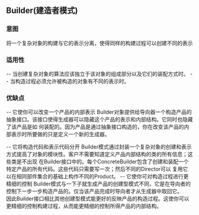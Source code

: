 ## Builder(建造者模式)

### 意图
将一个复杂对象的构建与它的表示分离，使得同样的构建过程可以创建不同的表示

### 适用性
-- 当创建复杂对象的算法应该独立于该对象的组成部分以及它们的装配方式时。
-- 当构造过程必须允许被构造的对象有不同的表示时。

### 优缺点
-- 它使你可以改变一个产品的内部表示 
Builder对象提供给导向器一个构造产品的抽象接口。该接口使得生成器可以隐藏这个产品的表示和内部结构。它同时也隐藏了该产品是如
何装配的。因为产品是通过抽象接口构造的，你在改变该产品的内部表示时所要做的只是定义一个新的生成器。

-- 它将构造代码和表示代码分开 
Builder模式通过封装一个复杂对象的创建和表示方式提高了对象的模块性。客户不需要知道定义产品内部结构的类的所有信息；这些类是不出现
在Builder接口中的。每个ConcreteBuilder包含了创建和装配一个特定产品的所有代码。这些代码只需要写一次；然后不同的Director可以
复用它以在相同部件集合的基础上构作不同的Product。
-- 它使你可对构造过程进行更精细的控制 
Builder模式与一下子就生成产品的创建型模式不同，它是在导向者的控制下一步一步构造产品的。仅当该产品完成时导向者才从生成器中取回它。   
因此Builder接口相比其他创建型模式能更好的反映产品的构造过程。这使你可以更精细的控制构建过程，从而能更精细的控制所得产品的内部结构。
